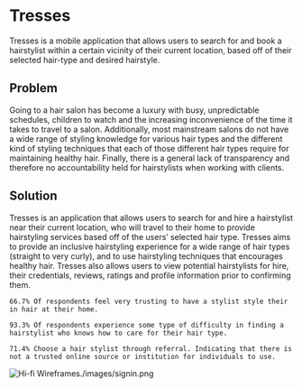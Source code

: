 # Tresses

Tresses is a mobile application that allows users to search for and book a hairstylist
within a certain vicinity of their current location, based off of their selected hair-type
and desired hairstyle.

## Problem

Going to a hair salon has become a luxury with busy, unpredictable schedules, children to watch and the increasing inconvenience of the time it takes to travel to a salon. Additionally, most mainstream salons do not have a wide range of styling knowledge for various hair types and the different kind of styling techniques that each of those different hair types require for maintaining healthy hair. Finally, there is a general lack of transparency and therefore no accountability held for hairstylists when working with clients.

## Solution

Tresses is an application that allows users to search for and hire a hairstylist near their current location, who will travel to their home to provide hairstyling services based off of the users’ selected hair type. Tresses aims to provide an inclusive hairstyling experience for a wide range of hair types (straight to very curly), and to use hairstyling techniques that encourages healthy hair. Tresses also allows users to view potential hairstylists for hire, their credentials, reviews, ratings and profile information prior to confirming them.

```
66.7% Of respondents feel very trusting to have a stylist style their in hair at their home.
```

```
93.3% Of respondents experience some type of difficulty in finding a hairstylist who knows how to care for their hair type.
```

```
71.4% Choose a hair stylist through referral. Indicating that there is not a trusted online source or institution for individuals to use.
```

![Hi-fi Wireframes]()./images/signin.png
